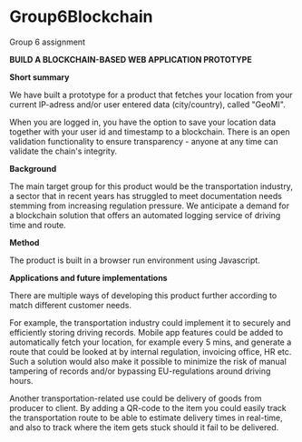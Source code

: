 # Group6Blockchain

Group 6 assignment

**BUILD A BLOCKCHAIN-BASED WEB APPLICATION PROTOTYPE**

**Short summary**

We have built a prototype for a product that fetches your location from your current IP-adress and/or user entered data (city/country), called "GeoMI". 

When you are logged in, you have the option to save your location data together with your user id and timestamp to a blockchain. There is an open validation functionality to ensure transparency - anyone at any time can validate the chain's integrity. 


**Background**

The main target group for this product would be the transportation industry, a sector that in recent years has struggled to meet documentation needs stemming from increasing regulation pressure. We anticipate a demand for a blockchain solution that offers an automated logging service of driving time and route.


**Method**

The product is built in a browser run environment using Javascript. 


**Applications and future implementations**

There are multiple ways of developing this product further according to match different customer needs. 

For example, the transportation industry could implement it to securely and efficiently storing driving records. Mobile app features could be added to automatically fetch your location, for example every 5 mins, and generate a route that could be looked at by internal regulation, invoicing office, HR etc. Such a solution would also make it possible to minimize the risk of manual tampering of records and/or bypassing EU-regulations around driving hours. 

Another transportation-related use could be delivery of goods from producer to client. By adding a QR-code to the item you could easily track the transportation route to be able to estimate delivery times in real-time, and also to track where the item gets stuck should it fail to be delivered. 

